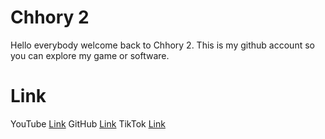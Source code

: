 # Chhory 2
Hello everybody welcome back to Chhory 2. This is my github account so you can explore my game or software.
# Link
YouTube [Link](https://m.youtube.com/@chhory2)
GitHub [Link](https://github.com/Chhory2)
TikTok [Link](https://www.tiktok.com/@zchhory2)
